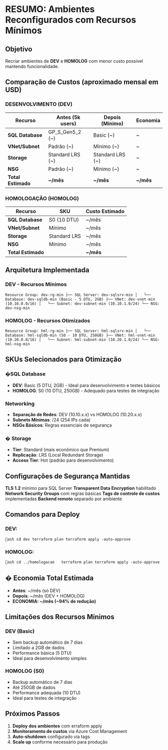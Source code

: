 # RESUMO: Ambientes Reconfigurados com Recursos Mínimos

## Objetivo
Recriar ambientes de **DEV** e **HOMOLOG** com menor custo possível mantendo funcionalidade.

## Comparação de Custos (aproximado mensal em USD)

### DESENVOLVIMENTO (DEV)
| Recurso | Antes (5k users) | Depois (Mínimo) | Economia |
|---------|------------------|-----------------|----------|
| **SQL Database** | GP_S_Gen5_2 (~) | Basic (~) | ~ |
| **VNet/Subnet** | Padrão (~) | Mínimo (~) | ~ |
| **Storage** | Standard LRS (~) | Standard LRS (~) | ~ |
| **NSG** | Padrão (~) | Mínimo (~) | ~ |
| **Total Estimado** | **~/mês** | **~/mês** | **~/mês** |

### HOMOLOGAÇÃO (HOMOLOG)
| Recurso | SKU | Custo Estimado |
|---------|-----|----------------|
| **SQL Database** | S0 (10 DTU) | ~/mês |
| **VNet/Subnet** | Mínimo | ~/mês |
| **Storage** | Standard LRS | ~/mês |
| **NSG** | Mínimo | ~/mês |
| **Total Estimado** | | **~/mês** |

## Arquitetura Implementada

### **DEV - Recursos Mínimos**
`
Resource Group: dev-rg-min
├── SQL Server: dev-sqlsrv-min
│   └── Database: dev-sqldb-min (Basic - 5 DTU, 2GB)
├── VNet: dev-vnet-min (10.10.0.0/16)
│   └── Subnet: dev-subnet-min (10.10.1.0/24)
└── NSG: dev-nsg-min
`

### **HOMOLOG - Recursos Otimizados**  
`
Resource Group: hml-rg-min
├── SQL Server: hml-sqlsrv-min
│   └── Database: hml-sqldb-min (S0 - 10 DTU, 250GB)
├── VNet: hml-vnet-min (10.20.0.0/16)
│   └── Subnet: hml-subnet-min (10.20.1.0/24)
└── NSG: hml-nsg-min
`

## SKUs Selecionados para Otimização

### **�SQL Database**
- **DEV**: Basic (5 DTU, 2GB) - Ideal para desenvolvimento e testes básicos
- **HOMOLOG**: S0 (10 DTU, 250GB) - Adequado para testes de integração

### **Networking**
- **Separação de Redes**: DEV (10.10.x.x) vs HOMOLOG (10.20.x.x)
- **Subnets Mínimas**: /24 (254 IPs cada)
- **NSGs Básicos**: Regras essenciais de segurança

### **� Storage**
- **Tier**: Standard (mais econômico que Premium)
- **Replicação**: LRS (Local Redundant Storage)
- **Access Tier**: Hot (padrão para desenvolvimento)

## Configurações de Segurança Mantidas

**TLS 1.2** mínimo para SQL Server
**Transparent Data Encryption** habilitado
**Network Security Groups** com regras básicas
**Tags de controle de custos** implementadas
**Backend remoto** separado por ambiente

## Comandos para Deploy

### DEV:
`ash
cd dev
terraform plan
terraform apply -auto-approve
`

### HOMOLOG:
`ash
cd ../homologacao  
terraform plan
terraform apply -auto-approve
`

## � Economia Total Estimada
- **Antes**: ~/mês (só DEV)
- **Depois**: ~/mês (DEV + HOMOLOG)
- **ECONOMIA: ~/mês (~94% de redução)**

## Limitações dos Recursos Mínimos

### **DEV (Basic)**
- Sem backup automático de 7 dias
- Limitado a 2GB de dados
- Performance básica (5 DTU)
- Ideal para desenvolvimento simples

### **HOMOLOG (S0)**  
- Backup automático de 7 dias
- Até 250GB de dados
- Performance adequada (10 DTU)
- Ideal para testes de integração

## Próximos Passos
1. **Deploy dos ambientes** com 	erraform apply
2. **Monitoramento de custos** via Azure Cost Management
3. **Auto-shutdown** configurado via tags
4. **Scale up** conforme necessário para produção

